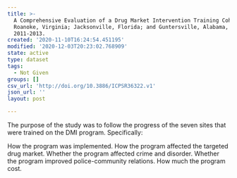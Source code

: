 ```yaml
---
title: >-
  A Comprehensive Evaluation of a Drug Market Intervention Training Cohort in
  Roanoke, Virginia; Jacksonville, Florida; and Guntersville, Alabama,
  2011-2013.
created: '2020-11-10T16:24:54.451195'
modified: '2020-12-03T20:23:02.768909'
state: active
type: dataset
tags:
  - Not Given
groups: []
csv_url: 'http://doi.org/10.3886/ICPSR36322.v1'
json_url: ''
layout: post

---
```

The purpose of the study was to follow the progress of the seven sites that were trained on the DMI program. Specifically:

How the program was implemented.
How the program affected the targeted drug market.
Whether the program affected crime and disorder.
Whether the program improved police-community relations.
How much the program cost.
